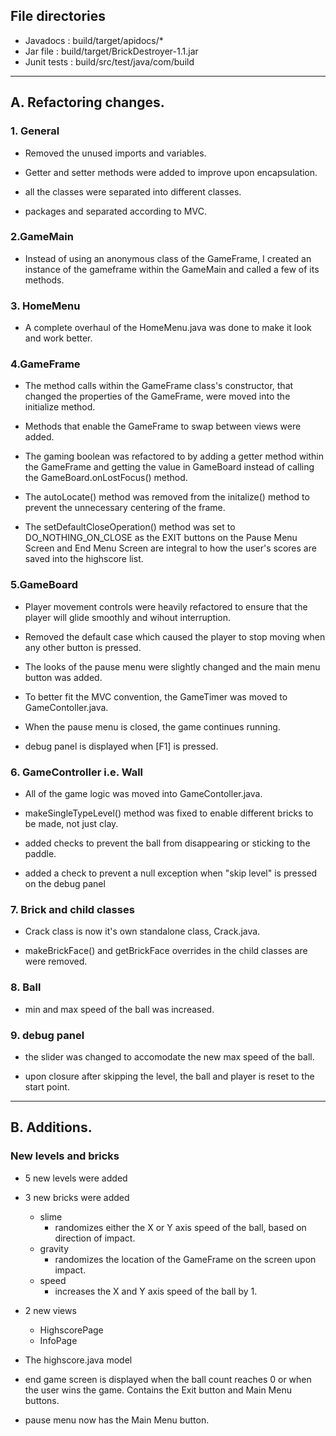 ## File directories
- Javadocs : build/target/apidocs/*
- Jar file : build/target/BrickDestroyer-1.1.jar
- Junit tests : build/src/test/java/com/build
---

## A. Refactoring changes.
### 1. General
- Removed the unused imports and variables.

- Getter and setter methods were added to improve upon encapsulation.

- all the classes were separated into different classes.

- packages and separated according to MVC.

### 2.GameMain
- Instead of using an anonymous class of the GameFrame, I created an instance of the gameframe within the GameMain and called a few of its methods.
  
### 3. HomeMenu
- A complete overhaul of the HomeMenu.java was done to make it look and work better.

### 4.GameFrame
- The method calls within the GameFrame class's constructor, that changed the properties of the GameFrame, were moved into the initialize method. 

- Methods that enable the GameFrame to swap between views were added.

- The gaming boolean was refactored to by adding a getter method within the GameFrame and getting the value in GameBoard instead of calling the GameBoard.onLostFocus() method.

- The autoLocate() method was removed from the initalize() method to prevent the unnecessary centering of the frame.

- The setDefaultCloseOperation() method was set to DO_NOTHING_ON_CLOSE as the EXIT buttons on the Pause Menu Screen and End Menu Screen are integral to how the user's scores are saved into the highscore list.


### 5.GameBoard
- Player movement controls were heavily refactored to ensure that the player will glide smoothly and wihout interruption.

- Removed the default case which caused the player to stop moving when any other button is pressed.
  
- The looks of the pause menu were slightly changed  and the main menu button was added.
  
- To better fit the MVC convention, the GameTimer was moved to GameContoller.java.

- When the pause menu is closed, the game continues running.

- debug panel is displayed when [F1] is pressed.

### 6. GameController i.e. Wall
- All of the game logic was moved into GameContoller.java.

- makeSingleTypeLevel() method was fixed to enable different bricks to be made, not just clay.

- added checks to prevent the ball from disappearing or sticking to the paddle.

- added a check to prevent a null exception when "skip level" is pressed on the debug panel

### 7. Brick and child classes
- Crack class is now it's own standalone class, Crack.java.

- makeBrickFace() and getBrickFace overrides in the child classes are were removed.

### 8. Ball
- min and max speed of the ball was increased.

### 9. debug panel
- the slider was changed to accomodate the new max speed of the ball.

- upon closure after skipping the level, the ball and player is reset to the start point.

---

## B. Additions.

### New levels and bricks
- 5 new levels were added 

- 3 new bricks were added
  - slime
    - randomizes either the X or Y axis speed of the ball, based on direction of impact.
  - gravity
    - randomizes the location of the GameFrame on the screen upon impact.
  - speed
    - increases the X and Y axis speed of the ball by 1.

- 2 new views
  - HighscorePage
  - InfoPage

- The highscore.java model 

- end game screen is displayed when the ball count reaches 0 or when the user wins the game. Contains the Exit button and Main Menu buttons.

- pause menu now has the Main Menu button.


